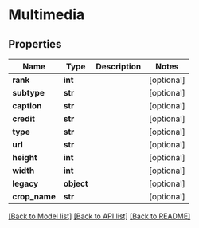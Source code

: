 # Multimedia

## Properties
Name | Type | Description | Notes
------------ | ------------- | ------------- | -------------
**rank** | **int** |  | [optional] 
**subtype** | **str** |  | [optional] 
**caption** | **str** |  | [optional] 
**credit** | **str** |  | [optional] 
**type** | **str** |  | [optional] 
**url** | **str** |  | [optional] 
**height** | **int** |  | [optional] 
**width** | **int** |  | [optional] 
**legacy** | **object** |  | [optional] 
**crop_name** | **str** |  | [optional] 

[[Back to Model list]](../README.md#documentation-for-models) [[Back to API list]](../README.md#documentation-for-api-endpoints) [[Back to README]](../README.md)



